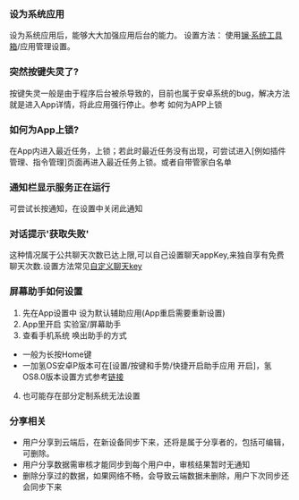 ### 设为系统应用
设为系统应用后，能够大大加强应用后台的能力。
设置方法：
使用[镧·系统工具箱](https://www.coolapk.com/apk/xzr.La.systemtoolbox)/应用管理设置。

### 突然按键失灵了?
按键失灵一般是由于程序后台被杀导致的，目前也属于安卓系统的bug，解决方法就是进入App详情，将此应用强行停止。参考 如何为APP上锁

### 如何为App上锁?
在App内进入最近任务，上锁；若此时最近任务没有出现，可尝试进入[例如插件管理、指令管理]页面再进入最近任务上锁。或者自带管家白名单

### 通知栏显示服务正在运行
可尝试长按通知，在设置中关闭此通知

### 对话提示'获取失败'
这种情况属于公共聊天次数已达上限,可以自己设置聊天appKey,来独自享有免费聊天次数.设置方法常见[自定义聊天key](https://vove.gitee.io/2019/01/24/custom_chat_system/)

### 屏幕助手如何设置
1. 先在App设置中 设为默认辅助应用(App重启需要重新设置)
2. App里开启 实验室/屏幕助手
3. 查看手机系统 唤出助手的方式
  - 一般为长按Home键
  - 一加氢OS安卓P版本可在[设置/按键和手势/快捷开启助手应用 开启]，氢OS8.0版本设置方式参考[链接](https://www.coolapk.com/feed/8889370)
4. 也可能存在部分定制系统无法设置

### 分享相关 
- 用户分享到云端后，在新设备同步下来，还将是属于分享者的，包括可编辑，可删除。
- 用户分享数据需审核才能同步到每个用户中，审核结果暂时无通知
- 删除分享过的数据，如果网络不畅，会导致云端数据未删除，用户下次同步还会同步下来
